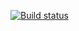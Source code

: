 [![Build status](https://ci.appveyor.com/api/projects/status/npevsjpbui35cpdj?svg=true)](https://ci.appveyor.com/project/Ilya/goblins-game)
